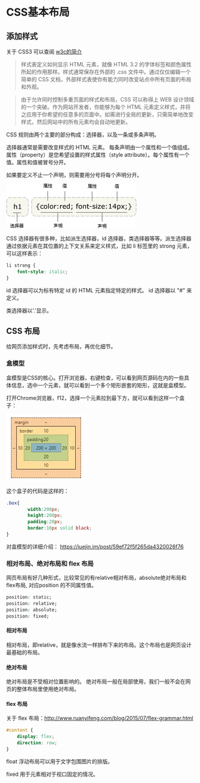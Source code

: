 # CSS基本布局

## 添加样式

关于 CSS3 可以查阅 [w3c的简介](http://www.w3school.com.cn/css/css_jianjie.asp) 

> 样式表定义如何显示 HTML 元素，就像 HTML 3.2 的字体标签和颜色属性所起的作用那样。样式通常保存在外部的 .css 文件中。通过仅仅编辑一个简单的 CSS 文档，外部样式表使你有能力同时改变站点中所有页面的布局和外观。

> 由于允许同时控制多重页面的样式和布局，CSS 可以称得上 WEB 设计领域的一个突破。作为网站开发者，你能够为每个 HTML 元素定义样式，并将之应用于你希望的任意多的页面中。如需进行全局的更新，只需简单地改变样式，然后网站中的所有元素均会自动地更新。

CSS 规则由两个主要的部分构成：选择器，以及一条或多条声明。

选择器通常是需要改变样式的 HTML 元素。
每条声明由一个属性和一个值组成。
属性（property）是您希望设置的样式属性（style attribute）。每个属性有一个值。属性和值被冒号分开。

如果要定义不止一个声明，则需要用分号将每个声明分开。

![image](../.vuepress/public/css-1.gif)

CSS 选择器有很多种，比如派生选择器，id 选择器，类选择器等等。派生选择器
通过依据元素在其位置的上下文关系来定义样式，比如 li 标签里的 strong 元素，可以这样表示：

```css
li strong {
    font-style: italic;
}
```

id 选择器可以为标有特定 id 的 HTML 元素指定特定的样式。
id 选择器以 "#" 来定义。

类选择器以'.'显示。

## CSS 布局

给网页添加样式时，先考虑布局，再优化细节。

### 盒模型

盒模型是CSS的核心。打开浏览器，右键检查，可以看到网页源码在内的一些具体信息，选中一个元素，就可以看到一个多个矩形嵌套的矩形，这就是盒模型。

打开Chrome浏览器，f12，选择一个元素拉到最下方，就可以看到这样一个盒子：

![image](../.vuepress/public/css-box.png)

这个盒子的代码是这样的：

```css
.box{
        width:200px;
        height:200px;
        padding:20px;
        border:10px solid black;
}
```

对盒模型的详细介绍： https://juejin.im/post/59ef72f5f265da4320026f76

### 相对布局、绝对布局和 flex 布局

网页布局有好几种形式，比较常见的有relative相对布局，absolute绝对布局和flex布局, 对应position 的不同属性值。

```css
position: static;
position: relative;
position: absolute;
position: fixed;
```

#### 相对布局

相对布局，即relative，就是像水流一样排布下来的布局。这个布局也是网页设计最基础的布局。

#### 绝对布局

绝对布局是不受相对位置影响的。
绝对布局一般在局部使用，我们一般不会在网页的整体布局里使用绝对布局。


#### flex 布局

关于 flex 布局：http://www.ruanyifeng.com/blog/2015/07/flex-grammar.html


```css
#content {
    display: flex;
    direction: row;
}
```

float 浮动布局可以用于文字包围图片的排版。

fixed 用于元素相对于视口固定的情况。
